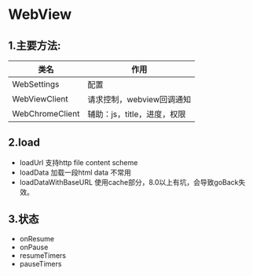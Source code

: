 # WebView

## 1.主要方法:

| 类名 |  作用 |
|---|---|
| WebSettings |  配置
| WebViewClient | 请求控制，webview回调通知
| WebChromeClient | 辅助：js，title，进度，权限

## 2.load
+ loadUrl 支持http file content scheme
+ loadData 加载一段html data 不常用
+ loadDataWithBaseURL 使用cache部分，8.0以上有坑，会导致goBack失效。

## 3.状态
+ onResume
+ onPause
+ resumeTimers
+ pauseTimers